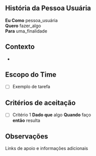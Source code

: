 ## História da Pessoa Usuária
**Eu Como** pessoa_usuária  <br />
**Quero** fazer_algo  <br />
**Para** uma_finalidade <br />

## Contexto
- 

## Escopo do Time 
- [ ] Exemplo de tarefa

## Critérios de aceitação
- [ ] Critério 1
**Dado que** algo
**Quando** faço  
**então** resulta

## Observações
Links de apoio e informações adicionais
